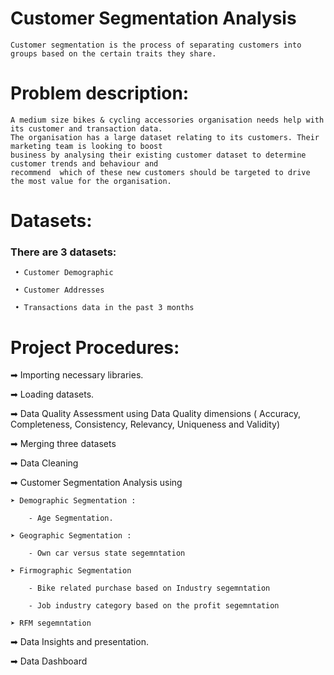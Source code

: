 # Customer Segmentation Analysis

    Customer segmentation is the process of separating customers into groups based on the certain traits they share.

 # **Problem description:**

    A medium size bikes & cycling accessories organisation needs help with its customer and transaction data.
    The organisation has a large dataset relating to its customers. Their marketing team is looking to boost
    business by analysing their existing customer dataset to determine customer trends and behaviour and
    recommend  which of these new customers should be targeted to drive the most value for the organisation. 


# Datasets:

### There are 3 datasets:

     • Customer Demographic 

     • Customer Addresses

     • Transactions data in the past 3 months


# **Project Procedures:**

➡ Importing necessary libraries.

➡ Loading datasets.

➡ Data Quality Assessment using Data Quality dimensions ( Accuracy, Completeness, Consistency, Relevancy, Uniqueness and Validity)

➡ Merging three datasets

➡ Data Cleaning

➡ Customer Segmentation Analysis using

    ➤ Demographic Segmentation :

        - Age Segmentation.

    ➤ Geographic Segmentation :

        - Own car versus state segemntation

    ➤ Firmographic Segmentation

        - Bike related purchase based on Industry segemntation

        - Job industry category based on the profit segemntation

    ➤ RFM segemntation

➡ Data Insights and presentation.

➡ Data Dashboard


    
 

